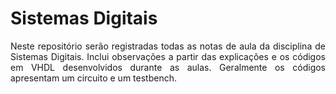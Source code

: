 # Sistemas Digitais

<p align="justify"> Neste repositório serão registradas todas as notas de aula da disciplina de Sistemas Digitais. Inclui observações a partir das explicações e os códigos em VHDL desenvolvidos durante as aulas.
Geralmente os códigos apresentam um circuito e um testbench. </p>
